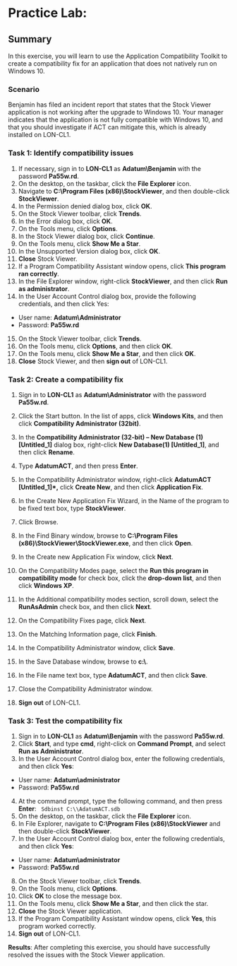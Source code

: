 # Practice Lab: 

## Summary
In this exercise, you will learn to use the Application Compatibility Toolkit to create a compatibility fix for an application that does not natively run on Windows 10. 

### Scenario
Benjamin has filed an incident report that states that the Stock Viewer application is not working after the upgrade to Windows 10. Your manager indicates that the application is not fully compatible with Windows 10, and that you should investigate if ACT can mitigate this, which is already installed on LON-CL1.


### Task 1: Identify compatibility issues 
1.  If necessary, sign in to **LON-CL1** as **Adatum\\Benjamin** with the
    password **Pa55w.rd**.
2.  On the desktop, on the taskbar, click the **File Explorer** icon.
3.  Navigate to **C:\\Program Files (x86)\\StockViewer**, and then double-click
    **StockViewer**.
4.  In the Permission denied dialog box, click **OK**.
5.  On the Stock Viewer toolbar, click **Trends**.
6.  In the Error dialog box, click **OK**.
7.  On the Tools menu, click **Options**.
8.  In the Stock Viewer dialog box, click **Continue**.
9.  On the Tools menu, click **Show Me a Star**.
10. In the Unsupported Version dialog box, click **OK**.
11. **Close** Stock Viewer.
12. If a Program Compatibility Assistant window opens, click **This program ran
    correctly**.
13. In the File Explorer window, right-click **StockViewer**, and then click
    **Run as administrator**.
14. In the User Account Control dialog box, provide the following credentials,
    and then click Yes:
-   User name: **Adatum\\Administrator**
-   Password: **Pa55w.rd**
15.  On the Stock Viewer toolbar, click **Trends**.
16.  On the Tools menu, click **Options**, and then click **OK**.
17.  On the Tools menu, click **Show Me a Star**, and then click **OK**.
18.  **Close** Stock Viewer, and then **sign out** of LON-CL1.

### Task 2: Create a compatibility fix 
1.  Sign in to **LON-CL1** as **Adatum\\Administrator** with the password
    **Pa55w.rd**.
2.  Click the Start button. In the list of apps, click **Windows Kits**, and
    then click **Compatibility Administrator (32bit)**.
3.  In the **Compatibility Administrator (32-bit) – New Database (1)
    [Untitled_1]** dialog box, right-click **New Database(1) [Untitled_1]**, and
    then click **Rename**.

4.  Type **AdatumACT**, and then press **Enter**.
5.  In the Compatibility Administrator window, right-click **AdatumACT
    [Untitled_1]\*,** click **Create New**, and then click **Application Fix**.
6.  In the Create New Application Fix Wizard, in the Name of the program to be
    fixed text box, type **StockViewer**.
7.  Click Browse.
8.  In the Find Binary window, browse to **C:\\Program Files
    (x86)\\StockViewer\\StockViewer.exe**, and then click **Open**.
9.  In the Create new Application Fix window, click **Next**.
10. On the Compatibility Modes page, select the **Run this program in
    compatibility mode** for check box, click the **drop-down list**, and then
    click **Windows XP**.
11. In the Additional compatibility modes section, scroll down, select the
    **RunAsAdmin** check box, and then click **Next**.
12. On the Compatibility Fixes page, click **Next**.
13. On the Matching Information page, click **Finish**.
14. In the Compatibility Administrator window, click **Save**.
15. In the Save Database window, browse to **c:\\**.
16. In the File name text box, type **AdatumACT**, and then click **Save**.
17. Close the Compatibility Administrator window.
18. **Sign out** of LON-CL1.

### Task 3: Test the compatibility fix 
1.  Sign in to **LON-CL1** as **Adatum\\Benjamin** with the password
    **Pa55w.rd**.
2.  Click **Start**, and type **cmd**, right-click on **Command Prompt**, and
    select **Run as Administrator**.
3.  In the User Account Control dialog box, enter the following credentials, and
    then click **Yes**:
- User name: **Adatum\\administrator**
- Password: **Pa55w.rd**
4.  At the command prompt, type the following command, and then press **Enter**:
` Sdbinst C:\\AdatumACT.sdb`
5.  On the desktop, on the taskbar, click the **File Explorer** icon.
6.  In File Explorer, navigate to **C:\\Program Files (x86)\\StockViewer** and
    then double-click **StockViewer**.
7.  In the User Account Control dialog box, enter the following credentials, and
    then click **Yes**:
- User name: **Adatum\\administrator**
- Password: **Pa55w.rd**
8.  On the Stock Viewer toolbar, click **Trends**.
9.  On the Tools menu, click **Options**.
10.  Click **OK** to close the message box.
11.  On the Tools menu, click **Show Me a Star**, and then click the star.
12.  **Close** the Stock Viewer application.
13.  If the Program Compatibility Assistant window opens, click **Yes**, this
    program worked correctly.
14.  **Sign out** of LON-CL1.

**Results**: After completing this exercise, you should have successfully resolved the issues with the Stock Viewer application.